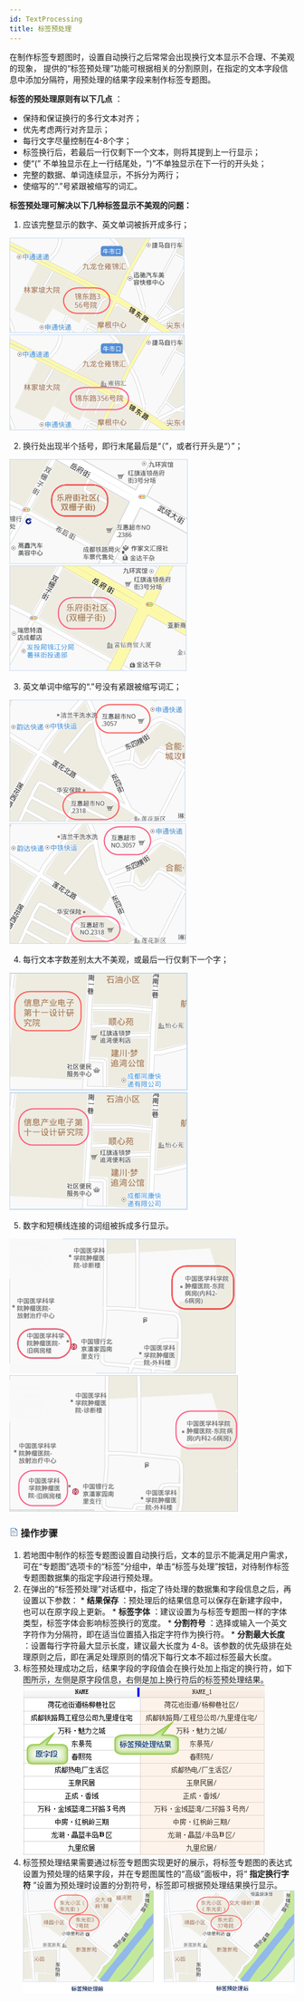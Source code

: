 ```yaml
---
id: TextProcessing
title: 标签预处理
---
```

在制作标签专题图时，设置自动换行之后常常会出现换行文本显示不合理、不美观的现象，
提供的“标签预处理”功能可根据相关的分割原则，在指定的文本字段信息中添加分隔符，用预处理的结果字段来制作标签专题图。

**标签的预处理原则有以下几点** ：

  * 保持和保证换行的多行文本对齐；
  * 优先考虑两行对齐显示；
  * 每行文字尽量控制在4-8个字；
  * 标签换行后，若最后一行仅剩下一个文本，则将其提到上一行显示；
  * 使“(” 不单独显示在上一行结尾处，“)”不单独显示在下一行的开头处；
  * 完整的数据、单词连续显示，不拆分为两行；
  * 使缩写的“.”号紧跟被缩写的词汇。

**标签预处理可解决以下几种标签显示不美观的问题：**

1. 应该完整显示的数字、英文单词被拆开成多行；

![](img/TextProcessing1.png)  ![](img/TextProcessing1_1.png)  

2. 换行处出现半个括号，即行末尾最后是“（”，或者行开头是“）”；

![](img/TextProcessing2.png)  ![](img/TextProcessing2_1.png)   

3. 英文单词中缩写的“.”号没有紧跟被缩写词汇；


![](img/TextProcessing3.png)   ![](img/TextProcessing3_1.png)  

4. 每行文本字数差别太大不美观，或最后一行仅剩下一个字；

![](img/TextProcessing4.png)   ![](img/TextProcessing4_1.png)   

5. 数字和短横线连接的词组被拆成多行显示。

![](img/TextProcessing5.png)   ![](img/TextProcessing5_1.png)  


### ![](../img/read.gif) 操作步骤

  1. 若地图中制作的标签专题图设置自动换行后，文本的显示不能满足用户需求，可在“专题图”选项卡的“标签”分组中，单击“标签与处理”按钮，对待制作标签专题图数据集的指定字段进行预处理。
  2. 在弹出的“标签预处理”对话框中，指定了待处理的数据集和字段信息之后，再设置以下参数： 
    * **结果保存** ：预处理后的结果信息可以保存在新建字段中，也可以在原字段上更新。
    * **标签字体** ：建议设置为与标签专题图一样的字体类型，标签字体会影响标签换行的宽度。
    * **分割符号** ：选择或输入一个英文字符作为分隔符，即在适当位置插入指定字符作为换行符。
    * **分割最大长度** ：设置每行字符最大显示长度，建议最大长度为 4-8。该参数的优先级排在处理原则之后，即在满足处理原则的情况下每行文本不超过标签最大长度。
  3. 标签预处理成功之后，结果字段的字段值会在换行处加上指定的换行符，如下图所示，左侧是原字段信息，右侧是加上换行符后的标签预处理结果。    
![](img/TextProcessingField.png)   
  4. 标签预处理结果需要通过标签专题图实现更好的展示，将标签专题图的表达式设置为预处理的结果字段，并在专题图属性的“高级”面板中，将“ **指定换行字符** ”设置为预处理时设置的分割符号，标签即可根据预处理结果换行显示。  
![](img/TextProcessing.png)  
